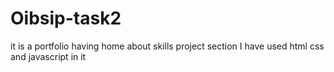 # Oibsip-task2
it is a portfolio having home about skills project section
I have used html css and javascript in it
